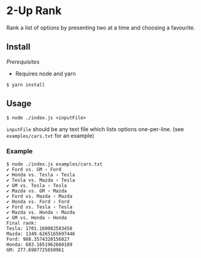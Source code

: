 # 2-Up Rank

Rank a list of options by presenting two at a time and choosing a favourite.

## Install

*Prerequisites*
* Requires node and yarn

```
$ yarn install
```

## Usage

```
$ node ./index.js <inputFile>
```

`inputFile` should be any text file which lists options one-per-line. (see `examples/cars.txt` for an example)

### Example

```
$ node ./index.js examples/cars.txt
✔ Ford vs. GM › Ford
✔ Honda vs. Tesla › Tesla
✔ Tesla vs. Mazda › Tesla
✔ GM vs. Tesla › Tesla
✔ Mazda vs. GM › Mazda
✔ Ford vs. Mazda › Mazda
✔ Honda vs. Ford › Ford
✔ Ford vs. Tesla › Tesla
✔ Mazda vs. Honda › Mazda
✔ GM vs. Honda › Honda
Final rank:
Tesla: 1701.160082583458
Mazda: 1349.6265165697446
Ford: 988.3574320156827
Honda: 683.1651962660189
GM: 277.6907725650961
```
